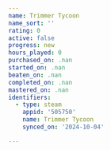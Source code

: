 ```yaml
---
name: Trimmer Tycoon
name_sort: ''
rating: 0
active: false
progress: new
hours_played: 0
purchased_on: .nan
started_on: .nan
beaten_on: .nan
completed_on: .nan
mastered_on: .nan
identifiers:
  - type: steam
    appid: '505750'
    name: Trimmer Tycoon
    synced_on: '2024-10-04'

---
```

